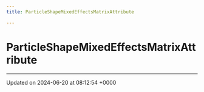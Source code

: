 ```yaml
---
title: ParticleShapeMixedEffectsMatrixAttribute

---
```


# ParticleShapeMixedEffectsMatrixAttribute





-------------------------------

Updated on 2024-06-20 at 08:12:54 +0000